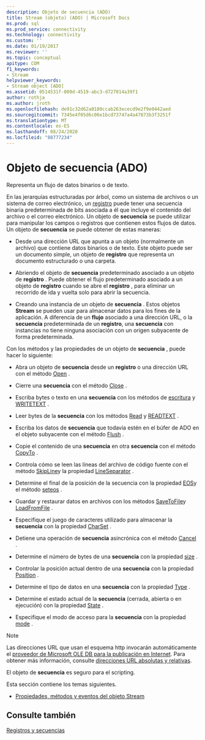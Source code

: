 ```yaml
---
description: Objeto de secuencia (ADO)
title: Stream (objeto) (ADO) | Microsoft Docs
ms.prod: sql
ms.prod_service: connectivity
ms.technology: connectivity
ms.custom: ''
ms.date: 01/19/2017
ms.reviewer: ''
ms.topic: conceptual
apitype: COM
f1_keywords:
- Stream
helpviewer_keywords:
- Stream object [ADO]
ms.assetid: 0514531f-009d-4519-abc3-d727014a39f1
author: rothja
ms.author: jroth
ms.openlocfilehash: de91c32d62a0180ccab263ececd9e2f9e0442aed
ms.sourcegitcommit: 7345e4f05d6c06e1bcd73747a4a47873b3f3251f
ms.translationtype: MT
ms.contentlocale: es-ES
ms.lasthandoff: 08/24/2020
ms.locfileid: "88777234"
---
```

# <a name="stream-object-ado"></a>Objeto de secuencia (ADO)
Representa un flujo de datos binarios o de texto.  
  
 En las jerarquías estructuradas por árbol, como un sistema de archivos o un sistema de correo electrónico, un [registro](./record-object-ado.md) puede tener una secuencia binaria predeterminada de bits asociada a él que incluye el contenido del archivo o el correo electrónico. Un objeto de **secuencia** se puede utilizar para manipular los campos o registros que contienen estos flujos de datos. Un objeto de **secuencia** se puede obtener de estas maneras:  
  
-   Desde una dirección URL que apunta a un objeto (normalmente un archivo) que contiene datos binarios o de texto. Este objeto puede ser un documento simple, un objeto de **registro** que representa un documento estructurado o una carpeta.  
  
-   Abriendo el objeto de **secuencia** predeterminado asociado a un objeto de **registro** . Puede obtener el flujo predeterminado asociado a un objeto de **registro** cuando se abre el **registro** , para eliminar un recorrido de ida y vuelta solo para abrir la secuencia.  
  
-   Creando una instancia de un objeto de **secuencia** . Estos objetos **Stream** se pueden usar para almacenar datos para los fines de la aplicación. A diferencia de un **flujo** asociado a una dirección URL, o la **secuencia** predeterminada de un **registro**, una **secuencia** con instancias no tiene ninguna asociación con un origen subyacente de forma predeterminada.  
  
 Con los métodos y las propiedades de un objeto de **secuencia** , puede hacer lo siguiente:  
  
-   Abra un objeto de **secuencia** desde un **registro** o una dirección URL con el método [Open](./open-method-ado-stream.md) .  
  
-   Cierre una **secuencia** con el método [Close](./close-method-ado.md) .  
  
-   Escriba bytes o texto en una **secuencia** con los métodos de [escritura](./write-method.md) y [WRITETEXT](./writetext-method.md) .  
  
-   Leer bytes de la **secuencia** con los métodos [Read](./read-method.md) y [READTEXT](./readtext-method.md) .  
  
-   Escriba los datos de **secuencia** que todavía estén en el búfer de ADO en el objeto subyacente con el método [Flush](./flush-method-ado.md) .  
  
-   Copie el contenido de una **secuencia** en otra **secuencia** con el método [CopyTo](./copyto-method-ado.md) .  
  
-   Controla cómo se leen las líneas del archivo de código fuente con el método [SkipLine](./skipline-method.md)y la propiedad [LineSeparator](./lineseparator-property-ado.md) .  
  
-   Determine el final de la posición de la secuencia con la propiedad [EOS](./eos-property.md)y el método [seteos](./seteos-method.md) .  
  
-   Guardar y restaurar datos en archivos con los métodos [SaveToFile](./savetofile-method.md)y [LoadFromFile](./loadfromfile-method-ado.md) .  
  
-   Especifique el juego de caracteres utilizado para almacenar la **secuencia** con la propiedad [CharSet](./charset-property-ado.md) .  
  
-   Detiene una operación de **secuencia** asincrónica con el método [Cancel](./cancel-method-ado.md) .  
  
-   Determine el número de bytes de una **secuencia** con la propiedad [size](./size-property-ado-stream.md) .  
  
-   Controlar la posición actual dentro de una **secuencia** con la propiedad [Position](./position-property-ado.md) .  
  
-   Determine el tipo de datos en una **secuencia** con la propiedad [Type](./type-property-ado-stream.md) .  
  
-   Determine el estado actual de la **secuencia** (cerrada, abierta o en ejecución) con la propiedad [State](./state-property-ado.md) .  
  
-   Especifique el modo de acceso para la **secuencia** con la propiedad [mode](./mode-property-ado.md) .  
  
> [!NOTE]
>  Las direcciones URL que usan el esquema http invocarán automáticamente el [proveedor de Microsoft OLE DB para la publicación en Internet](../../guide/appendixes/microsoft-ole-db-provider-for-internet-publishing.md). Para obtener más información, consulte [direcciones URL absolutas y relativas](../../guide/data/absolute-and-relative-urls.md).  
  
 El objeto de **secuencia** es seguro para el scripting.  
  
 Esta sección contiene los temas siguientes.  
  
-   [Propiedades, métodos y eventos del objeto Stream](./stream-object-properties-methods-and-events.md)  
  
## <a name="see-also"></a>Consulte también  
 [Registros y secuencias](../../guide/data/records-and-streams.md)
